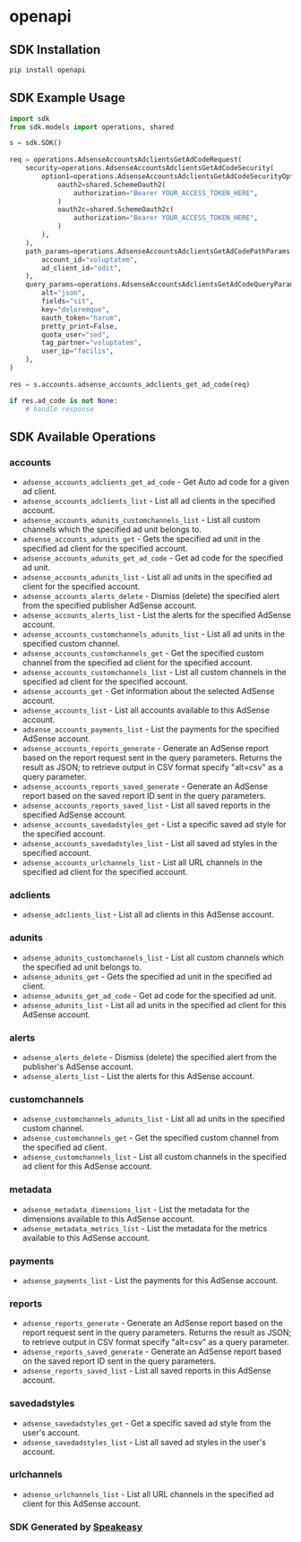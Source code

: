 # openapi

<!-- Start SDK Installation -->
## SDK Installation

```bash
pip install openapi
```
<!-- End SDK Installation -->

<!-- Start SDK Example Usage -->
## SDK Example Usage

```python
import sdk
from sdk.models import operations, shared

s = sdk.SDK()
    
req = operations.AdsenseAccountsAdclientsGetAdCodeRequest(
    security=operations.AdsenseAccountsAdclientsGetAdCodeSecurity(
        option1=operations.AdsenseAccountsAdclientsGetAdCodeSecurityOption1(
            oauth2=shared.SchemeOauth2(
                authorization="Bearer YOUR_ACCESS_TOKEN_HERE",
            )
            oauth2c=shared.SchemeOauth2c(
                authorization="Bearer YOUR_ACCESS_TOKEN_HERE",
            )
        ),
    ),
    path_params=operations.AdsenseAccountsAdclientsGetAdCodePathParams(
        account_id="voluptatem",
        ad_client_id="odit",
    ),
    query_params=operations.AdsenseAccountsAdclientsGetAdCodeQueryParams(
        alt="json",
        fields="sit",
        key="doloremque",
        oauth_token="harum",
        pretty_print=False,
        quota_user="sed",
        tag_partner="voluptatem",
        user_ip="facilis",
    ),
)
    
res = s.accounts.adsense_accounts_adclients_get_ad_code(req)

if res.ad_code is not None:
    # handle response
```
<!-- End SDK Example Usage -->

<!-- Start SDK Available Operations -->
## SDK Available Operations

### accounts

* `adsense_accounts_adclients_get_ad_code` - Get Auto ad code for a given ad client.
* `adsense_accounts_adclients_list` - List all ad clients in the specified account.
* `adsense_accounts_adunits_customchannels_list` - List all custom channels which the specified ad unit belongs to.
* `adsense_accounts_adunits_get` - Gets the specified ad unit in the specified ad client for the specified account.
* `adsense_accounts_adunits_get_ad_code` - Get ad code for the specified ad unit.
* `adsense_accounts_adunits_list` - List all ad units in the specified ad client for the specified account.
* `adsense_accounts_alerts_delete` - Dismiss (delete) the specified alert from the specified publisher AdSense account.
* `adsense_accounts_alerts_list` - List the alerts for the specified AdSense account.
* `adsense_accounts_customchannels_adunits_list` - List all ad units in the specified custom channel.
* `adsense_accounts_customchannels_get` - Get the specified custom channel from the specified ad client for the specified account.
* `adsense_accounts_customchannels_list` - List all custom channels in the specified ad client for the specified account.
* `adsense_accounts_get` - Get information about the selected AdSense account.
* `adsense_accounts_list` - List all accounts available to this AdSense account.
* `adsense_accounts_payments_list` - List the payments for the specified AdSense account.
* `adsense_accounts_reports_generate` - Generate an AdSense report based on the report request sent in the query parameters. Returns the result as JSON; to retrieve output in CSV format specify "alt=csv" as a query parameter.
* `adsense_accounts_reports_saved_generate` - Generate an AdSense report based on the saved report ID sent in the query parameters.
* `adsense_accounts_reports_saved_list` - List all saved reports in the specified AdSense account.
* `adsense_accounts_savedadstyles_get` - List a specific saved ad style for the specified account.
* `adsense_accounts_savedadstyles_list` - List all saved ad styles in the specified account.
* `adsense_accounts_urlchannels_list` - List all URL channels in the specified ad client for the specified account.

### adclients

* `adsense_adclients_list` - List all ad clients in this AdSense account.

### adunits

* `adsense_adunits_customchannels_list` - List all custom channels which the specified ad unit belongs to.
* `adsense_adunits_get` - Gets the specified ad unit in the specified ad client.
* `adsense_adunits_get_ad_code` - Get ad code for the specified ad unit.
* `adsense_adunits_list` - List all ad units in the specified ad client for this AdSense account.

### alerts

* `adsense_alerts_delete` - Dismiss (delete) the specified alert from the publisher's AdSense account.
* `adsense_alerts_list` - List the alerts for this AdSense account.

### customchannels

* `adsense_customchannels_adunits_list` - List all ad units in the specified custom channel.
* `adsense_customchannels_get` - Get the specified custom channel from the specified ad client.
* `adsense_customchannels_list` - List all custom channels in the specified ad client for this AdSense account.

### metadata

* `adsense_metadata_dimensions_list` - List the metadata for the dimensions available to this AdSense account.
* `adsense_metadata_metrics_list` - List the metadata for the metrics available to this AdSense account.

### payments

* `adsense_payments_list` - List the payments for this AdSense account.

### reports

* `adsense_reports_generate` - Generate an AdSense report based on the report request sent in the query parameters. Returns the result as JSON; to retrieve output in CSV format specify "alt=csv" as a query parameter.
* `adsense_reports_saved_generate` - Generate an AdSense report based on the saved report ID sent in the query parameters.
* `adsense_reports_saved_list` - List all saved reports in this AdSense account.

### savedadstyles

* `adsense_savedadstyles_get` - Get a specific saved ad style from the user's account.
* `adsense_savedadstyles_list` - List all saved ad styles in the user's account.

### urlchannels

* `adsense_urlchannels_list` - List all URL channels in the specified ad client for this AdSense account.

<!-- End SDK Available Operations -->

### SDK Generated by [Speakeasy](https://docs.speakeasyapi.dev/docs/using-speakeasy/client-sdks)
